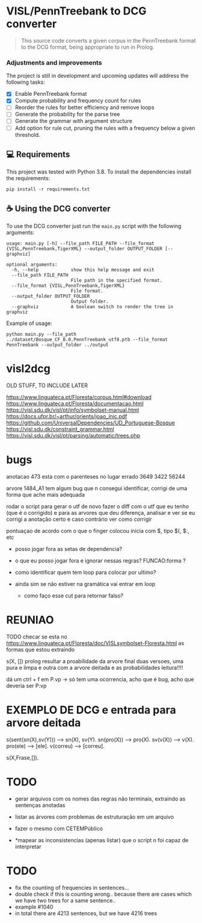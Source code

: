 # VISL/PennTreebank to DCG converter

<!---Esses são exemplos. Veja https://shields.io para outras pessoas ou para personalizar este conjunto de escudos. Você pode querer incluir dependências, status do projeto e informações de licença aqui--->

<!-- ![GitHub repo size](https://img.shields.io/github/repo-size/iuricode/README-template?style=for-the-badge)
![GitHub language count](https://img.shields.io/github/languages/count/iuricode/README-template?style=for-the-badge)
![GitHub forks](https://img.shields.io/github/forks/iuricode/README-template?style=for-the-badge)
![Bitbucket open issues](https://img.shields.io/bitbucket/issues/iuricode/README-template?style=for-the-badge)
![Bitbucket open pull requests](https://img.shields.io/bitbucket/pr-raw/iuricode/README-template?style=for-the-badge)

<img src="exemplo-image.png" alt="exemplo imagem"> -->

> This source code converts a given corpus in the PennTreebank format to the DCG format, being appropriate to run in Prolog.

### Adjustments and improvements

The project is still in development and upcoming updates will address the following tasks:

- [x] Enable PennTreebank format
- [x] Compute probability and frequency count for rules
- [ ] Reorder the rules for better efficiency and remove loops
- [ ] Generate the probability for the parse tree
- [ ] Generate the grammar with argument structure
- [ ] Add option for rule cut, pruning the rules with a frequency below a given threshold. 

## 💻 Requirements

This project was tested with Python 3.8.
To install the dependencies install the requirements:

```
pip install -r requirements.txt
```

## ☕ Using the DCG converter

To use the DCG converter just run the `main.py` script with the following arguments:

```
usage: main.py [-h] --file_path FILE_PATH --file_format {VISL,PennTreebank,TigerXML} --output_folder OUTPUT_FOLDER [--graphviz]

optional arguments:
  -h, --help            show this help message and exit
  --file_path FILE_PATH
                        File path in the specified format.
  --file_format {VISL,PennTreebank,TigerXML}
                        File format.
  --output_folder OUTPUT_FOLDER
                        Output folder.
  --graphviz            A boolean switch to render the tree in graphviz
```

Example of usage:
```
python main.py --file_path ../dataset/Bosque_CF_8.0.PennTreebank_utf8.ptb --file_format PennTreebank --output_folder ../output
```


# visl2dcg
OLD STUFF, TO INCLUDE LATER


https://www.linguateca.pt/Floresta/corpus.html#download
https://www.linguateca.pt/Floresta/documentacao.html
https://visl.sdu.dk/visl/pt/info/symbolset-manual.html
https://docs.ufpr.br/~arthur/orients/joao_inic.pdf
https://github.com/UniversalDependencies/UD_Portuguese-Bosque
https://visl.sdu.dk/constraint_grammar.html
https://visl.sdu.dk/visl/pt/parsing/automatic/trees.php


# bugs
anotacao 473 esta com o parenteses no lugar errado
3649
3422
56244

arvore 1484_A1 tem algum bug que n consegui identificar, corrigi de uma forma que ache mais adequada


rodar o script para gerar o utf de novo
fazer o diff com o utf que eu tenho (que é o corrigido)
e para as arvores que deu diferença, analisar e ver se eu corrigi a anotação certo e caso contrário ver como corrigir


pontuaçao de acordo com o que o finger colocou inicia com $, tipo $(, $:, etc


- posso jogar fora as setas de dependencia?
- o que eu posso jogar fora e ignorar nessas regras?
FUNCAO:forma ?

- como identificar quem tem loop para colocar por ultimo?
- ainda sim se não estiver na gramática vai entrar em loop
    - como faço esse cut para retornar falso?


# REUNIAO
TODO checar se esta no https://www.linguateca.pt/Floresta/doc/VISLsymbolset-Floresta.html 
as formas que estou extraindo

s(X, []) prolog
resultar a proabilidade da arvore final
duas versoes, uma pura e limpa e outra com a arvore deitada e as probabilidades
leitura!!!! 

dá um ctrl + f em P.vp -> só tem uma ocorrencia, acho que é bug, acho que deveria ser P:vp



# EXEMPLO DE DCG e entrada para arvore deitada
s(sent(sn(X),sv(Y))) --> sn(X), sv(Y).
sn(pro(X)) --> pro(X).
sv(v(X)) --> v(X).
pro(ele) --> [ele].
v(correu) --> [correu].

s(X,Frase,[]).



# TODO
- gerar arquivos com os nomes das regras não terminais, extraindo as sentenças anotadas
- listar as árvores com problemas de estruturação em um arquivo
- fazer o mesmo com CETEMPúblico

- *mapear as inconsistencias (apenas listar) que o script n foi capaz de interpretar


# TODO
- fix the counting of frequencies in sentences... 
- double check if this is counting wrong.. because there are cases which we have two trees for a same sentence..
- example #1040
- in total there are 4213 sentences, but we have 4216 trees